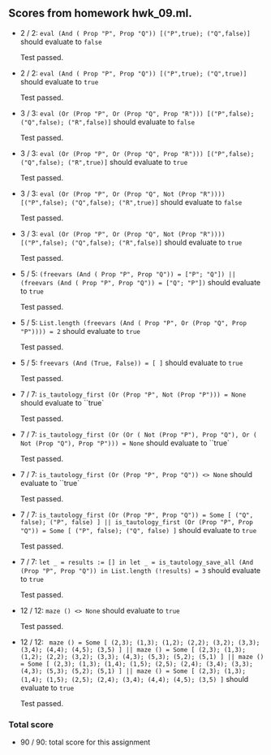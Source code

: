 ## Scores from homework hwk_09.ml.

+ 2 / 2: ``eval (And ( Prop "P", Prop "Q")) [("P",true); ("Q",false)]`` should evaluate to  ``false``

    Test passed.

+ 2 / 2: ``eval (And ( Prop "P", Prop "Q")) [("P",true); ("Q",true)]`` should evaluate to ``true``

    Test passed.

+ 3 / 3: ``eval (Or (Prop "P", Or (Prop "Q", Prop "R"))) [("P",false); ("Q",false); ("R",false)]`` should evaluate to ``false``

    Test passed.

+ 3 / 3: ``eval (Or (Prop "P", Or (Prop "Q", Prop "R"))) [("P",false); ("Q",false); ("R",true)]`` should evaluate to ``true``

    Test passed.

+ 3 / 3: ``eval (Or (Prop "P", Or (Prop "Q", Not (Prop "R")))) [("P",false); ("Q",false); ("R",true)]`` should evaluate to ``false``

    Test passed.

+ 3 / 3: ``eval (Or (Prop "P", Or (Prop "Q", Not (Prop "R")))) [("P",false); ("Q",false); ("R",false)]`` should evaluate to ``true``

    Test passed.

+ 5 / 5: ``(freevars (And ( Prop "P", Prop "Q")) = ["P"; "Q"]) || (freevars (And ( Prop "P", Prop "Q")) = ["Q"; "P"])`` should evaluate to ``true``

    Test passed.

+ 5 / 5: ``List.length (freevars (And ( Prop "P", Or (Prop "Q", Prop "P")))) = 2`` should evaluate to ``true``

    Test passed.

+ 5 / 5: ``freevars (And (True, False)) = [ ]`` should evaluate to ``true``

    Test passed.

+ 7 / 7: ``is_tautology_first (Or (Prop "P", Not (Prop "P"))) = None`` should evaluate to ``true`

    Test passed.

+ 7 / 7: ``is_tautology_first (Or (Or ( Not (Prop "P"), Prop "Q"), Or ( Not (Prop "Q"), Prop "P"))) = None`` should evaluate to ``true`

    Test passed.

+ 7 / 7: ``is_tautology_first (Or (Prop "P", Prop "Q")) <> None`` should evaluate to ``true`

    Test passed.

+ 7 / 7: ``is_tautology_first (Or (Prop "P", Prop "Q")) = Some [ ("Q", false); ("P", false) ] || is_tautology_first (Or (Prop "P", Prop "Q")) = Some [ ("P", false); ("Q", false) ]`` should evaluate to ``true``

    Test passed.

+ 7 / 7: ``let _ = results := [] in let _ = is_tautology_save_all (And (Prop "P", Prop "Q")) in List.length (!results) = 3`` should evaluate to ``true``

    Test passed.

+ 12 / 12: ``maze () <> None`` should evaluate to ``true``

    Test passed.

+ 12 / 12: `` maze () = Some [ (2,3); (1,3); (1,2); (2,2); (3,2); (3,3); (3,4); (4,4); (4,5); (3,5) ] || maze () = Some [ (2,3); (1,3); (1,2); (2,2); (3,2); (3,3); (4,3); (5,3); (5,2); (5,1) ] || maze () = Some [ (2,3); (1,3); (1,4); (1,5); (2,5); (2,4); (3,4); (3,3); (4,3); (5,3); (5,2); (5,1) ] || maze () = Some [ (2,3); (1,3); (1,4); (1,5); (2,5); (2,4); (3,4); (4,4); (4,5); (3,5) ]`` should evaluate to ``true``

    Test passed.

### Total score

+ 90 / 90: total score for this assignment

